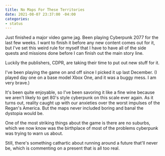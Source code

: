 ```yaml
---
title: No Maps For These Territories
date: 2021-08-07 23:37:00 -04:00
categories:
- status
---
```


Just finished a major video game jag.  Been playing Cyberpunk 2077 for the last few weeks.  I want to finish it before any new content comes out for it, but I've set this weird rule for myself that I have to have all of the side quests and missions done before I can finish out the main story line.

Luckily the publishers, CDPR, are taking their time to put out new stuff for it. 

I've been playing the game on and off since I picked it up last December.  (I played day one on a base model Xbox One, and it was a buggy mess.  I am very brave.) 

It's been quite enjoyable, so I've been savoring it like a fine wine because we aren't likely to get 80's style cyberpunk on this scale ever again.  As it turns out, reality caught up with our anxieties over the worst impulses of the Regan's America. But the maps never included boring and banal the dystopia would be.  

One of the most striking things about the game is there are no suburbs, which we now know was the birthplace of most of the problems cyberpunk was trying to warn us about. 

Still, there's something cathartic about running around a future that'll never be, which is commenting on a present that is all too real. 